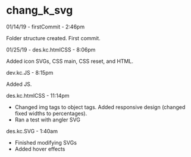 # chang_k_svg

01/14/19 - firstCommit - 2:46pm

Folder structure created. First commit.

01/25/19 - des.kc.htmlCSS - 8:06pm

Added icon SVGs, CSS main, CSS reset, and HTML.

dev.kc.JS - 8:15pm

Added JS.

des.kc.htmlCSS - 11:14pm

- Changed img tags to object tags. Added responsive design (changed fixed widths to percentages).
- Ran a test with angler SVG

des.kc.SVG - 1:40am

- Finished modifying SVGs
- Added hover effects
